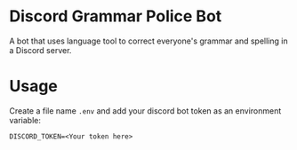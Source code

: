 # Discord Grammar Police Bot
A bot that uses language tool to correct everyone's grammar and spelling in a Discord server.

# Usage
Create a file name `.env` and add your discord bot token as an environment variable:

```DISCORD_TOKEN=<Your token here>```
